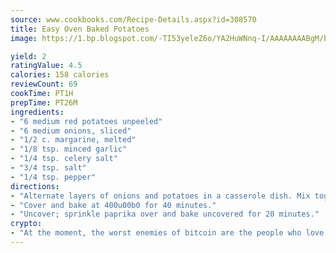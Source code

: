 ```yaml
---
source: www.cookbooks.com/Recipe-Details.aspx?id=308570
title: Easy Oven Baked Potatoes
image: https://1.bp.blogspot.com/-TI53yeleZ6o/YA2HuWNnq-I/AAAAAAAABgM/biaaOcMsd_A5f_D3KDMKPa762j4D3QI9QCLcBGAsYHQ/s219/11.png

yield: 2
ratingValue: 4.5
calories: 158 calories
reviewCount: 69
cookTime: PT1H
prepTime: PT26M
ingredients:
- "6 medium red potatoes unpeeled"
- "6 medium onions, sliced"
- "1/2 c. margarine, melted"
- "1/8 tsp. minced garlic"
- "1/4 tsp. celery salt"
- "3/4 tsp. salt"
- "1/4 tsp. pepper"
directions:
- "Alternate layers of onions and potatoes in a casserole dish. Mix together margarine and seasonings; pour over potatoes and onions."
- "Cover and bake at 400u00b0 for 40 minutes."
- "Uncover; sprinkle paprika over and bake uncovered for 20 minutes."
crypto:
- "At the moment, the worst enemies of bitcoin are the people who love bitcoin."
---
```

